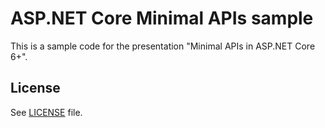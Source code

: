 ﻿# ASP.NET Core Minimal APIs sample

This is a sample code for the presentation "Minimal APIs in ASP.NET Core 6+".

## License

See [LICENSE](LICENSE) file.
